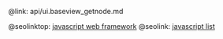 @link: api/ui.baseview_getnode.md

@seolinktop: [javascript web framework](https://webix.com)
@seolink: [javascript list](https://webix.com/widget/list/)
